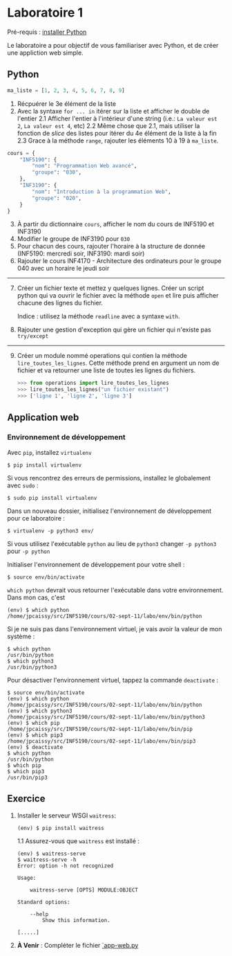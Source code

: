 # Laboratoire 1

Pré-requis : [installer Python](../01-sept-04/installer-python.md)

Le laboratoire a pour objectif de vous familiariser avec Python, et de créer une appliction web simple.

## Python

```python
ma_liste = [1, 2, 3, 4, 5, 6, 7, 8, 9]
```

1. Récpuérer le 3e élément de la liste
2. Avec la syntaxe `for ... in` itérer sur la liste et afficher le double de l'entier
    2.1 Afficher l'entier à l'intérieur d'une string (i.e.: `La valeur est 2`, `La valeur est 4`, etc)
    2.2 Même chose que 2.1, mais utiliser la fonction de _slice_ des listes pour itérer du 4e élément de la liste à la fin
    2.3 Grace à la méthode `range`, rajouter les éléments 10 à 19 à `ma_liste`.

```python
cours = {
    "INF5190": {
        "nom": "Programmation Web avancé",
        "groupe": "030",
    },
    "INF3190": {
        "nom": "Introduction à la programmation Web",
        "groupe": "020",
    }
}
```

3. À partir du dictionnaire `cours`, afficher le nom du cours de INF5190 et INF3190
4. Modifier le groupe de INF3190 pour `030`
5. Pour chacun des cours, rajouter l'horaire à la structure de donnée (INF5190: mercredi soir, INF3190: mardi soir)
6. Rajouter le cours INF4170 - Architecture des ordinateurs pour le groupe 040 avec un horaire le jeudi soir

----

7. Créer un fichier texte et mettez y quelques lignes. Créer un script python qui va ouvrir le fichier avec la
    méthode `open` et lire puis afficher chacune des lignes du fichier.

    Indice : utilisez la méthode `readline` avec a syntaxe `with`.
8. Rajouter une gestion d'exception qui gère un fichier qui n'existe pas `try/except`

----

9. Créer un module nommé operations qui contien la méthode `lire_toutes_les_lignes`. Cette méthode prend en argument
    un nom de fichier et va retourner une liste de toutes les lignes du fichiers.

    ```python
    >>> from operations import lire_toutes_les_lignes
    >>> lire_toutes_les_lignes("un fichier existant")
    >>> ['ligne 1', 'ligne 2', 'ligne 3']
    ```

## Application web

### Environnement de développement

Avec `pip`, installez `virtualenv`

```
$ pip install virtualenv
```

Si vous rencontrez des erreurs de permissions, installez le globalement avec `sudo` :

```
$ sudo pip install virtualenv
```

Dans un nouveau dossier, initialisez l'environnement de développement pour ce laboratoire :

```
$ virtualenv -p python3 env/
```

Si vous utilisez l'exécutable `python` au lieu de `python3` changer `-p python3` pour `-p python`

Initialiser l'environnement de développement pour votre shell :

```
$ source env/bin/activate
```

`which python` devrait vous retourner l'exécutable dans votre environnement. Dans mon cas, c'est 

```
(env) $ which python
/home/jpcaissy/src/INF5190/cours/02-sept-11/labo/env/bin/python
```

Si je ne suis pas dans l'environnement virtuel, je vais avoir la valeur de mon système :

```
$ which python
/usr/bin/python
$ which python3
/usr/bin/python3
```

Pour désactiver l'environnement virtuel, tappez la commande `deactivate` :

```
$ source env/bin/activate
(env) $ which python
/home/jpcaissy/src/INF5190/cours/02-sept-11/labo/env/bin/python
(env) $ which python3
/home/jpcaissy/src/INF5190/cours/02-sept-11/labo/env/bin/python3
(env) $ which pip
/home/jpcaissy/src/INF5190/cours/02-sept-11/labo/env/bin/pip
(env) $ which pip3
/home/jpcaissy/src/INF5190/cours/02-sept-11/labo/env/bin/pip3
(env) $ deactivate
$ which python
/usr/bin/python
$ which pip
$ which pip3
/usr/bin/pip3
```

## Exercice

1. Installer le serveur WSGI `waitress`:
    ```
    (env) $ pip install waitress
    ```
    1.1 Assurez-vous que `waitress` est installé :
    ```
    (env) $ waitress-serve
    $ waitress-serve -h
    Error: option -h not recognized

    Usage:

        waitress-serve [OPTS] MODULE:OBJECT

    Standard options:

        --help
            Show this information.

    [.....]
    ```

2. **À Venir** : Compléter le fichier [`app-web.py](./app-web.py)

